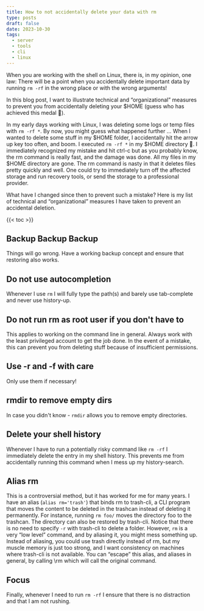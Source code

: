 ```yaml
---
title: How to not accidentally delete your data with rm
type: posts
draft: false
date: 2023-10-30
tags:
  - server
  - tools
  - cli
  - linux
---
```


When you are working with the shell on Linux, there is, in my opinion, one law: There will be a point when you accidentally delete important data by running `rm -rf` in the wrong place or with the wrong arguments!

In this blog post, I want to illustrate technical and “organizational” measures to prevent you from accidentally deleting your $HOME (guess who has achieved this medal 🙈).

<!--more-->

In my early days working with Linux, I was deleting some logs or temp files with `rm -rf *`. By now, you might guess what happened further … When I wanted to delete some stuff in my $HOME folder, I accidentally hit the arrow up key too often, and boom. I executed `rm -rf *` in my $HOME directory 🤯. I immediately recognized my mistake and hit ctrl-c but as you probably know, the rm command is really fast, and the damage was done. All my files in my $HOME directory are gone. The rm command is nasty in that it deletes files pretty quickly and well. One could try to immediately turn off the affected storage and run recovery tools, or send the storage to a professional provider.

What have I changed since then to prevent such a mistake? Here is my list of technical and “organizational” measures I have taken to prevent an accidental deletion.

{{< toc >}}

## Backup Backup Backup

Things will go wrong. Have a working backup concept and ensure that restoring also works.

## Do not use autocompletion

Whenever I use `rm` I will fully type the path(s) and barely use tab-complete and never use history-up.

## Do not run rm as root user if you don't have to

This applies to working on the command line in general. Always work with the least privileged account to get the job done. In the event of a mistake, this can prevent you from deleting stuff because of insufficient permissions.

## Use -r and -f with care

Only use them if necessary!

## rmdir to remove empty dirs

In case you didn't know - `rmdir` allows you to remove empty directories.

## Delete your shell history

Whenever I have to run a potentially risky command like `rm -rf` I immediately delete the entry in my shell history. This prevents me from accidentally running this command when I mess up my history-search.

## Alias rm

This is a controversial method, but it has worked for me for many years. I have an alias (`alias rm='trash'`) that binds rm to trash-cli, a CLI program that moves the content to be deleted in the trashcan instead of deleting it permanently. For instance, running `rm foo/` moves the directory foo to the trashcan. The directory can also be restored by trash-cli. Notice that there is no need to specify `-r` with trash-cli to delete a folder. However, `rm` is a very “low level” command, and by aliasing it, you might mess something up. Instead of aliasing, you could use trash directly instead of rm, but my muscle memory is just too strong, and I want consistency on machines where trash-cli is not available. You can “escape” this alias, and aliases in general, by calling \rm which will call the original command.

## Focus

Finally, whenever I need to run `rm -rf` I ensure that there is no distraction and that I am not rushing.
